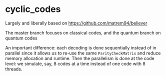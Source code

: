 # cyclic_codes

Largely and liberally based on https://github.com/matrem94/believer

The master branch focuses on classical codes, and the quantum branch on quantum codes

An important difference: each decoding is done sequentially instead of in parallel since it allows us to re-use the same `ParityCheckMatrix` and reduce memory allocation and runtime. Then the parallelism is done at the code level: we simulate, say, 8 codes at a time instead of one code with 8 threads.
